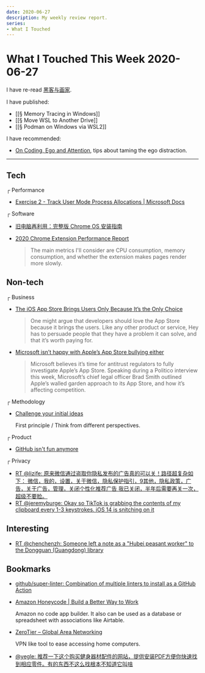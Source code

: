 ```yaml
---
date: 2020-06-27
description: My weekly review report.
series:
- What I Touched
---
```


# What I Touched This Week 2020-06-27

I have re-read [黑客与画家](https://www.goodreads.com/review/show/3262250836).

I have published:

* [[§ Memory Tracing in Windows]]
* [[§ Move WSL to Another Drive]]
* [[§ Podman on Windows via WSL2]]

I have recommended:

* [On Coding, Ego and Attention](https://josebrowne.com/on-coding-ego-and-attention/), tips about taming the ego distraction.

---

## Tech

┌ Performance

* [Exercise 2 - Track User Mode Process Allocations | Microsoft Docs](https://docs.microsoft.com/en-us/windows-hardware/test/wpt/memory-footprint-optimization-exercise-2)

┌ Software

* [旧电脑再利用：完整版 Chrome OS 安装指南](https://sspai.com/post/61056)
* [2020 Chrome Extension Performance Report](https://www.debugbear.com/blog/2020-chrome-extension-performance-report)

    > The main metrics I'll consider are CPU consumption, memory consumption, and whether the extension makes pages render more slowly.

## Non-tech

┌ Business

* [The iOS App Store Brings Users Only Because It’s the Only Choice](https://inessential.com/2020/06/20/the_ios_app_store_brings_users_only_beca)

    > One might argue that developers should love the App Store because it brings the users. Like any other product or service, Hey has to persuade people that they have a problem it can solve, and that it’s worth paying for.

* [Microsoft isn’t happy with Apple’s App Store bullying either](https://www.theverge.com/2020/6/19/21296657/microsoft-apple-app-store-antitrust-comments)

    > Microsoft believes it’s time for antitrust regulators to fully investigate Apple’s App Store. Speaking during a Politico interview this week, Microsoft’s chief legal officer Brad Smith outlined Apple’s walled garden approach to its App Store, and how it’s affecting competition.

┌ Methodology

* [Challenge your initial ideas](https://bytes.babbel.com/en/articles/2020-06-15-challenge-your-ideas.html)

    First principle / Think from different perspectives.

┌ Product

* [GitHub isn't fun anymore](https://jaredpalmer.com/github-isnt-fun-anymore)

┌ Privacy

* [RT @lizife: 原来微信通过盗取你隐私发布的广告真的可以关！路径超复杂如下： 微信，我的，设置，关于微信，隐私保护指引，9其他，隐私政策，广告，关于广告，管理，关闭个性化推荐广告 我已关闭，半年后需要再关一次，超级不要脸。](https://twitter.com/lizife/status/1276420121435574272)
* [RT @jeremyburge: Okay so TikTok is grabbing the contents of my clipboard every 1-3 keystrokes. iOS 14 is snitching on it](https://web.archive.org/web/20200625140446/https://twitter.com/jeremyburge/status/1275896482433040386)

## Interesting

* [RT @chenchenzh: Someone left a note as a "Hubei peasant worker" to the Dongguan (Guangdong) library](https://twitter.com/doitian/status/1276125369548959745)

## Bookmarks

* [github/super-linter: Combination of multiple linters to install as a GitHub Action](https://github.com/github/super-linter)
* [Amazon Honeycode | Build a Better Way to Work](https://www.honeycode.aws)

    Amazon no code app builder. It also can be used as a database or spreadsheet with associations like Airtable.

* [ZeroTier – Global Area Networking](https://www.zerotier.com)

    VPN like tool to ease accessing home computers.

* [@yegle: 推荐一下这个购买健身器材配件的网站，提供安装PDF方便你快速找到相应零件。有的东西不这么找根本不知道它叫啥](https://fitnesspartswarehouse.com/shop/elliptical-machines/nordictrack-elite-10-9-i-elliptical-v0/)
